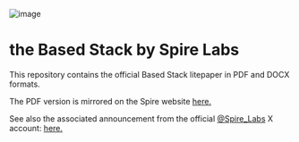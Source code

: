 ![image](https://github.com/user-attachments/assets/3675255c-3805-4c3c-ad11-7abde5d875d4)
# the Based Stack by Spire Labs

This repository contains the official Based Stack litepaper in PDF and DOCX formats.

The PDF version is mirrored on the Spire website [here.](https://www.spire.dev/s/The-Based-Stack-by-Spire-Labs-Litepaper.pdf)

See also the associated announcement from the official [@Spire_Labs](https://x.com/Spire_Labs) X account: [here.](https://x.com/Spire_Labs)
